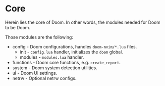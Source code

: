 # Core

Herein lies the core of Doom. In other words, the modules needed for Doom to
be Doom.

Those modules are the following:

- config - Doom configurations, handles `doom-nvim/*.lua` files.
  - init - `config.lua` handler, initializes the `doom` global.
  - modules - `modules.lua` handler.
- functions - Doom core functions, e.g. `create_report`.
- system - Doom system detection utilities.
- ui - Doom UI settings.
- netrw - Optional netrw configs.
